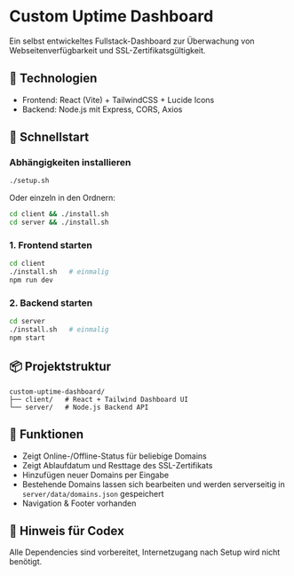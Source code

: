 # Custom Uptime Dashboard

Ein selbst entwickeltes Fullstack-Dashboard zur Überwachung von Webseitenverfügbarkeit und SSL-Zertifikatsgültigkeit.

## 🔧 Technologien

- Frontend: React (Vite) + TailwindCSS + Lucide Icons
- Backend: Node.js mit Express, CORS, Axios

## 🚀 Schnellstart


### Abhängigkeiten installieren

```bash
./setup.sh
```

Oder einzeln in den Ordnern:

```bash
cd client && ./install.sh
cd server && ./install.sh
```
### 1. Frontend starten

```bash
cd client
./install.sh   # einmalig
npm run dev
```

### 2. Backend starten

```bash
cd server
./install.sh   # einmalig
npm start
```

## 📦 Projektstruktur

```
custom-uptime-dashboard/
├── client/   # React + Tailwind Dashboard UI
└── server/   # Node.js Backend API
```

## 📌 Funktionen

- Zeigt Online-/Offline-Status für beliebige Domains
- Zeigt Ablaufdatum und Resttage des SSL-Zertifikats
- Hinzufügen neuer Domains per Eingabe
- Bestehende Domains lassen sich bearbeiten und werden serverseitig in `server/data/domains.json` gespeichert
- Navigation & Footer vorhanden

## 🧠 Hinweis für Codex

Alle Dependencies sind vorbereitet, Internetzugang nach Setup wird nicht benötigt.
